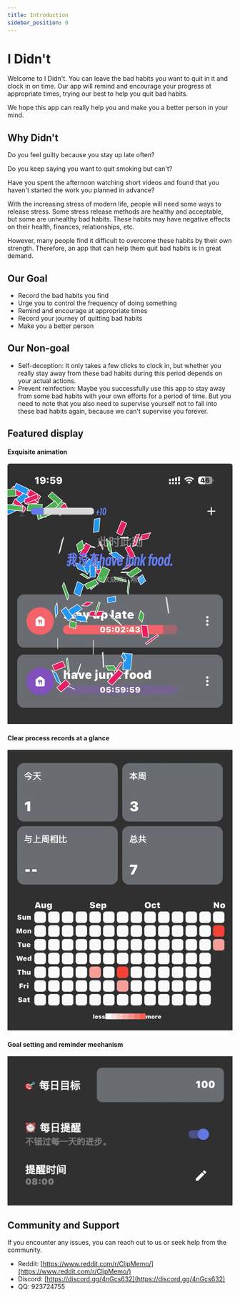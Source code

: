 ```yaml
---
title: Introduction
sidebar_position: 0
---
```


# I Didn't

Welcome to I Didn't. You can leave the bad habits you want to quit in it and clock in on time. Our app will remind and encourage your progress at appropriate times, trying our best to help you quit bad habits.

We hope this app can really help you and make you a better person in your mind.

## Why Didn't

Do you feel guilty because you stay up late often?

Do you keep saying you want to quit smoking but can't?

Have you spent the afternoon watching short videos and found that you haven't started the work you planned in advance?

With the increasing stress of modern life, people will need some ways to release stress. Some stress release methods are healthy and acceptable, but some are unhealthy bad habits. These habits may have negative effects on their health, finances, relationships, etc.

However, many people find it difficult to overcome these habits by their own strength. Therefore, an app that can help them quit bad habits is in great demand.

## Our Goal

-   Record the bad habits you find
-   Urge you to control the frequency of doing something
-   Remind and encourage at appropriate times
-   Record your journey of quitting bad habits
-   Make you a better person

## Our Non-goal

-   Self-deception: It only takes a few clicks to clock in, but whether you really stay away from these bad habits during this period depends on your actual actions.
-   Prevent reinfection: Maybe you successfully use this app to stay away from some bad habits with your own efforts for a period of time. But you need to note that you also need to supervise yourself not to fall into these bad habits again, because we can't supervise you forever.

## Featured display

#### Exquisite animation

![./img/img1.jpg](./img/img1.jpg)

#### Clear process records at a glance

![./img/img2.jpg](./img/img2.jpg)

#### Goal setting and reminder mechanism

![./img/img3.jpg](./img/img3.jpg)

## Community and Support

If you encounter any issues, you can reach out to us or seek help from the community.

-   Reddit: [https://www.reddit.com/r/ClipMemo/](https://www.reddit.com/r/ClipMemo/)
-   Discord: [https://discord.gg/4nGcs632](https://discord.gg/4nGcs632)
-   QQ: 923724755
